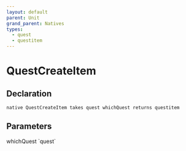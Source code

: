 ```yaml
---
layout: default
parent: Unit
grand_parent: Natives
types:
  - quest
  - questitem
---
```


# QuestCreateItem

## Declaration

```
native QuestCreateItem takes quest whichQuest returns questitem
```

## Parameters
<dl>
  <dt>whichQuest `quest`</dt>
  <dd></dd>
</dl>